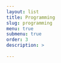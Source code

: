 ```yaml
---
layout: list
title: Programming
slug: programming
menu: true
submenu: true
order: 3
description: >
  
---
```

